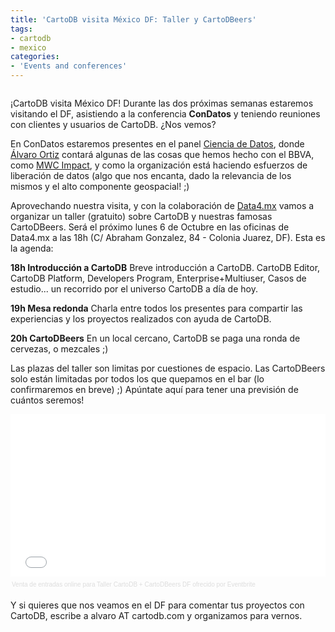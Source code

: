 ```yaml
---
title: 'CartoDB visita México DF: Taller y CartoDBeers'
tags:
- cartodb
- mexico
categories:
- 'Events and conferences'
---
```


<div class="wrap"><p><a href="" class="wrap-border"><img src="http://i.imgur.com/h4eIYKi.jpg" alt="" /></a></p></div>

¡CartoDB visita México DF! Durante las dos próximas semanas estaremos visitando el DF, asistiendo a la conferencia **ConDatos** y teniendo reuniones con clientes y usuarios de CartoDB. ¿Nos vemos?

<!--more-->

En ConDatos estaremos presentes en el panel [Ciencia de Datos](http://condatos.org/agenda/es-2-1600-herramientas.html), donde [Álvaro Ortiz](http://twitter.com/furilo) contará algunas de las cosas que hemos hecho con el BBVA, como [MWC Impact](http://mwcimpact.com/), y como la organización está haciendo esfuerzos de liberación de datos (algo que nos encanta, dado la relevancia de los mismos y el alto componente geospacial! ;)

Aprovechando nuestra visita, y con la colaboración de [Data4.mx](http://data4.mx) vamos a organizar un taller (gratuito) sobre CartoDB y nuestras famosas CartoDBeers. Será el próximo lunes 6 de Octubre en las oficinas de Data4.mx a las 18h (C/ Abraham Gonzalez, 84 - Colonia Juarez, DF). Esta es la agenda: 

**18h Introducción a CartoDB** Breve introducción a CartoDB. CartoDB Editor, CartoDB Platform, Developers Program, Enterprise+Multiuser, Casos de estudio... un recorrido por el universo CartoDB a día de hoy.

**19h Mesa redonda** Charla entre todos los presentes para compartir las experiencias y los proyectos realizados con ayuda de CartoDB.

**20h CartoDBeers** En un local cercano, CartoDB se paga una ronda de cervezas, o mezcales ;)
 
Las plazas del taller son limitas por cuestiones de espacio. Las CartoDBeers solo están limitadas por todos los que quepamos en el bar (lo confirmaremos en breve) ;) Apúntate aquí para tener una previsión de cuántos seremos!

<div style="width:100%; text-align:left;" ><iframe  src="//eventbrite.es/tickets-external?eid=13405695797&ref=etckt" frameborder="0" height="260" width="100%" vspace="0" hspace="0" marginheight="5" marginwidth="5" scrolling="auto" allowtransparency="true"></iframe><div style="font-family:Helvetica, Arial; font-size:10px; padding:5px 0 5px; margin:2px; width:100%; text-align:left;" ><a style="color:#ddd; text-decoration:none;" target="_blank" href="http://www.eventbrite.es/r/etckt">Venta de entradas online</a><span style="color:#ddd;"> para </span><a style="color:#ddd; text-decoration:none;" target="_blank" href="https://www.eventbrite.es/e/entradas-taller-cartodb-cartodbeers-df-13405695797?ref=etckt">Taller CartoDB + CartoDBeers DF</a> <span style="color:#ddd;">ofrecido por</span> <a style="color:#ddd; text-decoration:none;" target="_blank" href="http://www.eventbrite.es?ref=etckt">Eventbrite</a></div></div>

Y si quieres que nos veamos en el DF para comentar tus proyectos con CartoDB, escribe a alvaro AT cartodb.com y organizamos para vernos.